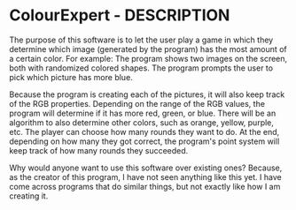 # ColourExpert - DESCRIPTION

The purpose of this software is to let the user play a game in which they determine which image (generated by the program) has the most amount of a certain color.
For example: The program shows two images on the screen, both with randomized colored shapes. The program prompts the user to pick which picture has more blue.

Because the program is creating each of the pictures, it will also keep track of the RGB properties. Depending on the range of the RGB values, the program
will determine if it has more red, green, or blue. There will be an algorithm to also determine other colors, such as orange, yellow, purple, etc.
The player can choose how many rounds they want to do. At the end, depending on how many they got correct, the program's point system will keep track of
how many rounds they succeeded.

Why would anyone want to use this software over existing ones? Because, as the creator of this program, I have not seen anything like this yet. I have come across
programs that do similar things, but not exactly like how I am creating it.
